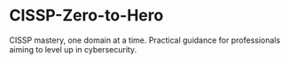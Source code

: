 # CISSP-Zero-to-Hero
CISSP mastery, one domain at a time. Practical guidance for professionals aiming to level up in cybersecurity.
